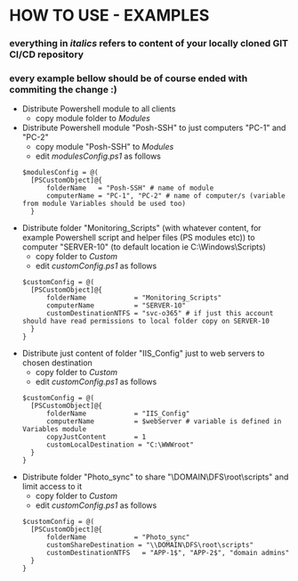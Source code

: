 # HOW TO USE - EXAMPLES

### everything in *italics* refers to content of your locally cloned GIT CI/CD repository 

### every example bellow should be of course ended with commiting the change :)

- Distribute Powershell module to all clients
  - copy module folder to *Modules*
- Distribute Powershell module "Posh-SSH" to just computers "PC-1" and "PC-2"
  - copy module "Posh-SSH" to *Modules*
  - edit *modulesConfig.ps1* as follows
  ```
  $modulesConfig = @(
    [PSCustomObject]@{
        folderName   = "Posh-SSH" # name of module
        computerName = "PC-1", "PC-2" # name of computer/s (variable from module Variables should be used too)
    }
  ```
- Distribute folder "Monitoring_Scripts" (with whatever content, for example Powershell script and helper files (PS modules etc)) to computer "SERVER-10" (to default location ie C:\Windows\Scripts)
  - copy folder to *Custom*
  - edit *customConfig.ps1* as follows
  ```
  $customConfig = @(
    [PSCustomObject]@{
        folderName            = "Monitoring_Scripts"
        computerName          = "SERVER-10"
        customDestinationNTFS = "svc-o365" # if just this account should have read permissions to local folder copy on SERVER-10
    }
  }
  ```
- Distribute just content of folder "IIS_Config" just to web servers to chosen destination
  - copy folder to *Custom*
  - edit *customConfig.ps1* as follows
  ```
  $customConfig = @(
    [PSCustomObject]@{
        folderName            = "IIS_Config"
        computerName          = $webServer # variable is defined in Variables module
        copyJustContent       = 1
        customLocalDestination = "C:\WWWroot"
    }
  }
  ```
- Distribute folder "Photo_sync" to share "\\DOMAIN\DFS\root\scripts" and limit access to it
  - copy folder to *Custom*
  - edit *customConfig.ps1* as follows
  ```
  $customConfig = @(
    [PSCustomObject]@{
        folderName            = "Photo_sync"
        customShareDestination = "\\DOMAIN\DFS\root\scripts"
        customDestinationNTFS   = "APP-1$", "APP-2$", "domain admins"
    }
  }
  ```
